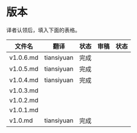 # 版本

译者认领后，填入下面的表格。

| 文件名       | 翻译         | 状态   | 审稿   | 状态   |
| --------- | ---------- | ---- | ---- | ---- |
| v1.0.6.md | tiansiyuan | 完成   |      |      |
| v1.0.5.md | tiansiyuan | 完成   |      |      |
| v1.0.4.md | tiansiyuan | 完成   |      |      |
| v1.0.3.md |            |      |      |      |
| v1.0.2.md |            |      |      |      |
| v1.0.1.md |            |      |      |      |
| v1.0.md   | tiansiyuan | 完成   |      |      |
